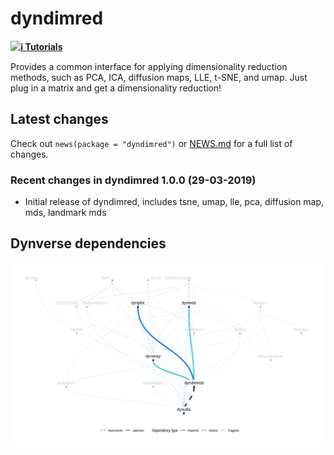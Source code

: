 dyndimred
================

<a href="https://travis-ci.org/dynverse/dyndimred"><img src="https://travis-ci.org/dynverse/dyndimred.svg" align="left"></a>
[**ℹ️ Tutorials**](https://dynverse.org)

Provides a common interface for applying dimensionality reduction
methods, such as PCA, ICA, diffusion maps, LLE, t-SNE, and umap. Just
plug in a matrix and get a dimensionality reduction\!

## Latest changes

Check out `news(package = "dyndimred")` or [NEWS.md](inst/NEWS.md) for a
full list of
changes.

<!-- This section gets automatically generated from inst/NEWS.md, and also generates inst/NEWS -->

### Recent changes in dyndimred 1.0.0 (29-03-2019)

  - Initial release of dyndimred, includes tsne, umap, lle, pca,
    diffusion map, mds, landmark
mds

## Dynverse dependencies

<!-- Generated by "update_dependency_graphs.R" in the main dynverse repo -->

![](man/figures/dependencies.png)
